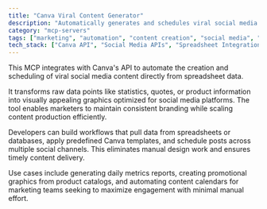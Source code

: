 ```yaml
---
title: "Canva Viral Content Generator"
description: "Automatically generates and schedules viral social media content in Canva using spreadsheet data for efficient marketing campaigns."
category: "mcp-servers"
tags: ["marketing", "automation", "content creation", "social media", "data integration"]
tech_stack: ["Canva API", "Social Media APIs", "Spreadsheet Integration", "Content Automation", "Workflow Automation"]
---
```


This MCP integrates with Canva's API to automate the creation and scheduling of viral social media content directly from spreadsheet data. 

It transforms raw data points like statistics, quotes, or product information into visually appealing graphics optimized for social media platforms. The tool enables marketers to maintain consistent branding while scaling content production efficiently.

Developers can build workflows that pull data from spreadsheets or databases, apply predefined Canva templates, and schedule posts across multiple social channels. This eliminates manual design work and ensures timely content delivery. 

Use cases include generating daily metrics reports, creating promotional graphics from product catalogs, and automating content calendars for marketing teams seeking to maximize engagement with minimal manual effort.